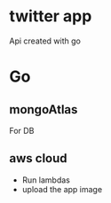 # twitter app
  Api created with go
# Go
## mongoAtlas
  For DB
## aws cloud
  - Run lambdas
  - upload the app image